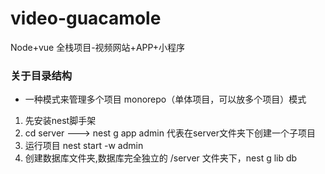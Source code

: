 # video-guacamole
Node+vue  全栈项目-视频网站+APP+小程序

### 关于目录结构
+ 一种模式来管理多个项目 monorepo（单体项目，可以放多个项目）模式
1. 先安装nest脚手架
2. cd server ---> nest g app admin  代表在server文件夹下创建一个子项目
3. 运行项目 nest start -w admin
4. 创建数据库文件夹,数据库完全独立的 /server  文件夹下，nest g lib db 